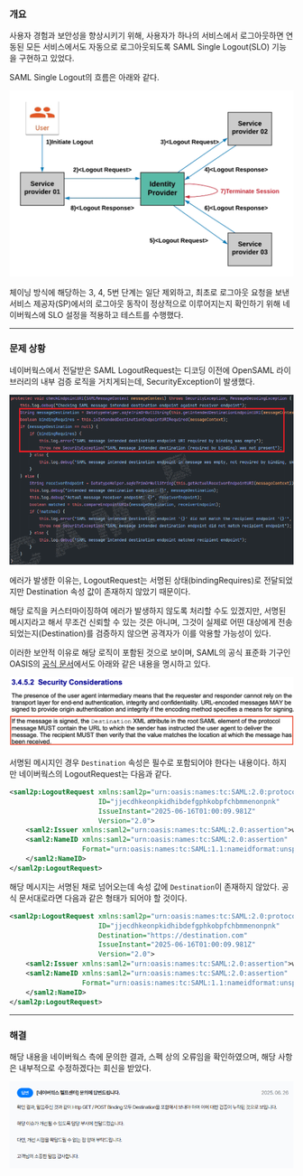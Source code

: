### 개요
사용자 경험과 보안성을 향상시키기 위해, 사용자가 하나의 서비스에서 로그아웃하면 연동된 모든 서비스에서도 자동으로 로그아웃되도록 SAML Single Logout(SLO) 기능을 구현하고 있었다.

SAML Single Logout의 흐름은 아래와 같다.

![img.png](../../image/sp-initiated-single-logout.png)

체이닝 방식에 해당하는 3, 4, 5번 단계는 일단 제외하고, 최초로 로그아웃 요청을 보낸 서비스 제공자(SP)에서의 로그아웃 동작이 정상적으로 이루어지는지 확인하기 위해 네이버웍스에 SLO 설정을 적용하고 테스트를 수행했다.

---

### 문제 상황

네이버웍스에서 전달받은 SAML LogoutRequest는 디코딩 이전에 OpenSAML 라이브러리의 내부 검증 로직을 거치게되는데, SecurityException이 발생했다.

![img.png](../../image/saml-request-code.png)

에러가 발생한 이유는, LogoutRequest는 서명된 상태(bindingRequires)로 전달되었지만 Destination 속성 값이 존재하지 않았기 때문이다.  

해당 로직을 커스터마이징하여 에러가 발생하지 않도록 처리할 수도 있겠지만, 서명된 메시지라고 해서 무조건 신뢰할 수 있는 것은 아니며, 그것이 실제로 어떤 대상에게 전송되었는지(Destination)를 검증하지 않으면 공격자가 이를 악용할 가능성이 있다.  

이러한 보안적 이유로 해당 로직이 포함된 것으로 보이며, SAML의 공식 표준화 기구인 OASIS의 [공식 문서](https://docs.oasis-open.org/security/saml/v2.0/saml-bindings-2.0-os.pdf#page=19)에서도 아래와 같은 내용을 명시하고 있다.

![img.png](../../image/saml-oasis.png)

서명된 메시지인 경우 `Destination` 속성은 필수로 포함되어야 한다는 내용이다. 하지만 네이버웍스의 LogoutRequest는 다음과 같다.

```xml
<saml2p:LogoutRequest xmlns:saml2p="urn:oasis:names:tc:SAML:2.0:protocol"
                      ID="jjecdhkeonpkidhibdefgphkobpfchbmmenonpnk"
                      IssueInstant="2025-06-16T01:00:09.981Z"
                      Version="2.0">
    <saml2:Issuer xmlns:saml2="urn:oasis:names:tc:SAML:2.0:assertion">worksmobile.com</saml2:Issuer>
    <saml2:NameID xmlns:saml2="urn:oasis:names:tc:SAML:2.0:assertion"
                  Format="urn:oasis:names:tc:SAML:1.1:nameidformat:unspecified">naverworks@email.com
    </saml2:NameID>
</saml2p:LogoutRequest>
```

해당 메시지는 서명된 채로 넘어오는데 속성 값에 `Destination`이 존재하지 않았다. 공식 문서대로라면 다음과 같은 형태가 되어야 할 것이다.

```xml
<saml2p:LogoutRequest xmlns:saml2p="urn:oasis:names:tc:SAML:2.0:protocol"
                      ID="jjecdhkeonpkidhibdefgphkobpfchbmmenonpnk"
                      Destination="https://destination.com"
                      IssueInstant="2025-06-16T01:00:09.981Z"
                      Version="2.0">
    <saml2:Issuer xmlns:saml2="urn:oasis:names:tc:SAML:2.0:assertion">worksmobile.com</saml2:Issuer>
    <saml2:NameID xmlns:saml2="urn:oasis:names:tc:SAML:2.0:assertion"
                  Format="urn:oasis:names:tc:SAML:1.1:nameidformat:unspecified">naverworks@email.com
    </saml2:NameID>
</saml2p:LogoutRequest>
```

---

### 해결

해당 내용을 네이버웍스 측에 문의한 결과, 스펙 상의 오류임을 확인하였으며, 해당 사항은 내부적으로 수정하겠다는 회신을 받았다.

![img.png](../../image/naverworks.png)